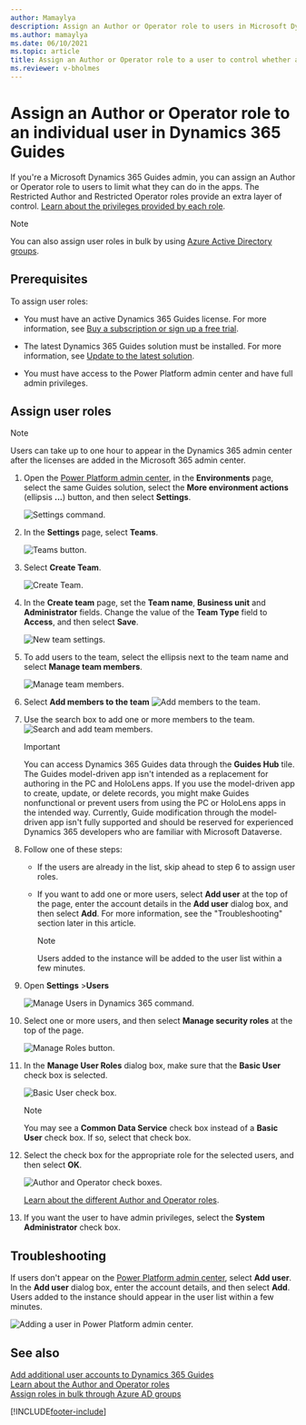 ```yaml
---
author: Mamaylya
description: Assign an Author or Operator role to users in Microsoft Dynamics 365 Guides.
ms.author: mamaylya
ms.date: 06/10/2021
ms.topic: article
title: Assign an Author or Operator role to a user to control whether a user can author a guide or just view a guide
ms.reviewer: v-bholmes
---
```


# Assign an Author or Operator role to an individual user in Dynamics 365 Guides

If you're a Microsoft Dynamics 365 Guides admin, you can assign an Author or Operator role to users to limit what they can do in the apps. The Restricted Author and 
Restricted Operator roles provide an extra layer of control. [Learn about the privileges provided by each role](admin-role-types.md).

> [!NOTE]
> You can also assign user roles in bulk by using [Azure Active Directory groups](admin-assign-role-groups.md).

## Prerequisites

To assign user roles:

- You must have an active Dynamics 365 Guides license. For more information, see [Buy a subscription or sign up a free trial](setup-step-one.md).

- The latest Dynamics 365 Guides solution must be installed. For more information, see [Update to the latest solution](upgrade.md).

- You must have access to the Power Platform admin center and have full admin privileges.

## Assign user roles

> [!NOTE]
> Users can take up to one hour to appear in the Dynamics 365 admin center after the licenses are added in the Microsoft 365 admin center.

1. Open the [Power Platform admin center](https://admin.powerplatform.microsoft.com/environments), in the **Environments** page, select the same Guides solution, select the **More environment actions** (ellipsis **...**) button, and then select **Settings**.

    ![Settings command.](media/access-teams-9.PNG "Settings command")

2. In the **Settings** page, select **Teams**.

    ![Teams button.](media/access-teams-14.PNG "Teams button")

3. Select **Create Team**.

    ![Create Team.](media/access-teams-15.PNG "Create Team")

4. In the **Create team** page, set the **Team name**, **Business unit** and **Administrator** fields.  Change the value of the **Team Type** field to **Access**, and then select **Save**.

    ![New team settings.](media/access-teams-16.PNG "New team settings")

5. To add users to the team, select the ellipsis next to the team name and select **Manage team members**.

    ![Manage team members.](media/access-teams-17.PNG "Manage team members")
6. Select **Add members to the team**
    ![Add members to the team.](media/access-teams-17A.PNG "Add members to the team")
7. Use the search box to add one or more members to the team.
    ![Search and add team members.](media/access-teams-17B.PNG "Search and add team members")


    > [!IMPORTANT]
    > You can access Dynamics 365 Guides data through the **Guides Hub** tile.  The Guides model-driven app isn't intended as a replacement for authoring in the PC and HoloLens apps. If you use the model-driven app to create, update, or delete records, you might make Guides nonfunctional or prevent users from using the PC or HoloLens apps in the intended way. Currently, Guide modification through the model-driven app isn't fully supported and should be reserved for experienced Dynamics 365 developers who are familiar with Microsoft Dataverse.

8. Follow one of these steps:

    - If the users are already in the list, skip ahead to step 6 to assign user roles.

    - If you want to add one or more users, select **Add user** at the top of the page, enter the account details in the **Add user** dialog box, and then select **Add**. For more information, see the "Troubleshooting" section later in this article.

        > [!NOTE]
        > Users added to the instance will be added to the user list within a few minutes.

9. Open **Settings** >**Users**

   ![Manage Users in Dynamics 365 command.](media/select-manage-users.PNG "Manage Users in Dynamics 365 command")

10. Select one or more users, and then select **Manage security roles** at the top of the page.

    ![Manage Roles button.](media/select-manage-roles.PNG "Manage Roles button")

11. In the **Manage User Roles** dialog box, make sure that the **Basic User** check box is selected.

    ![Basic User check box.](media/basic-user-role.PNG "Basic User check box")

    > [!NOTE]
    > You may see a **Common Data Service** check box instead of a **Basic User** check box. If so, select that check box.

12. Select the check box for the appropriate role for the selected users, and then select **OK**.

    ![Author and Operator check boxes.](media/select-role.PNG "Author and Operator check boxes")
    
    [Learn about the different Author and Operator roles](admin-role-types.md).

13. If you want the user to have admin privileges, select the **System Administrator** check box.

## Troubleshooting

If users don't appear on the [Power Platform admin center](https://admin.powerplatform.microsoft.com/environments), select **Add user**. In the **Add user** dialog box, enter the account details, and then select **Add**. Users added to the instance should appear in the user list within a few minutes.

![Adding a user in Power Platform admin center.](media/select-manage-users2.PNG "Adding a user in Power Platform admin center")

## See also

[Add additional user accounts to Dynamics 365 Guides](add-users.md)<br>
[Learn about the Author and Operator roles](admin-role-types.md)<br>
[Assign roles in bulk through Azure AD groups](admin-assign-role-groups.md)

[!INCLUDE[footer-include](../includes/footer-banner.md)]
